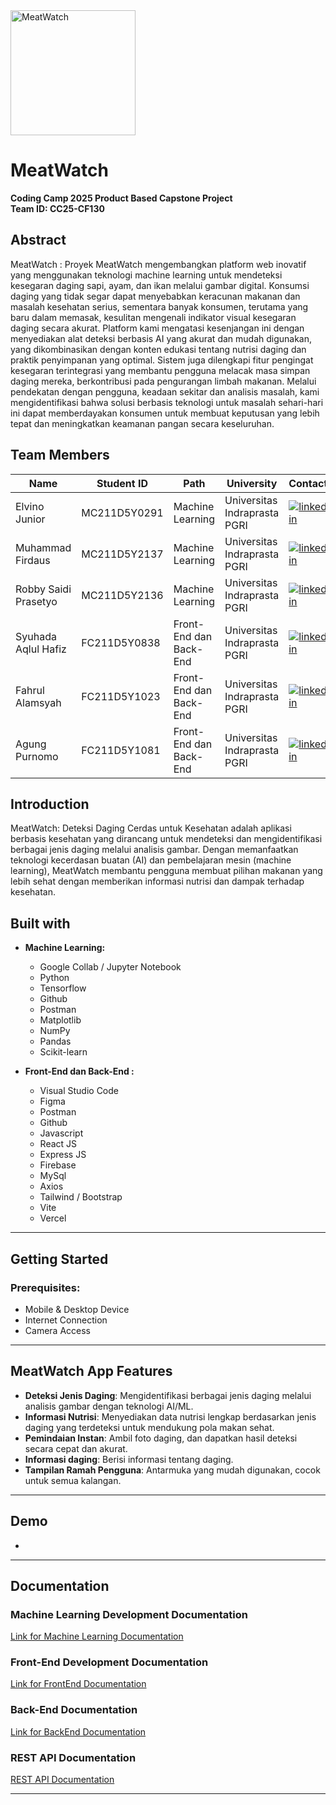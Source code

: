 
<img src="https://github.com/user-attachments/assets/4e340827-8ac6-48c8-b2ae-38a4a3f9822f" alt="MeatWatch" width="200"/>

# MeatWatch
**Coding Camp 2025 Product Based Capstone Project**  
**Team ID: CC25-CF130**

## Abstract
MeatWatch : Proyek MeatWatch mengembangkan platform web inovatif yang menggunakan teknologi machine learning untuk mendeteksi kesegaran daging sapi, ayam, dan ikan melalui gambar digital. Konsumsi daging yang tidak segar dapat menyebabkan keracunan makanan dan masalah kesehatan serius, sementara banyak konsumen, terutama yang baru dalam memasak, kesulitan mengenali indikator visual kesegaran daging secara akurat. Platform kami mengatasi kesenjangan ini dengan menyediakan alat deteksi berbasis AI yang akurat dan mudah digunakan, yang dikombinasikan dengan konten edukasi tentang nutrisi daging dan praktik penyimpanan yang optimal. Sistem juga dilengkapi fitur pengingat kesegaran terintegrasi yang membantu pengguna melacak masa simpan daging mereka, berkontribusi pada pengurangan limbah makanan. Melalui pendekatan dengan pengguna, keadaan sekitar dan analisis masalah, kami mengidentifikasi bahwa solusi berbasis teknologi untuk masalah sehari-hari ini dapat memberdayakan konsumen untuk membuat keputusan yang lebih tepat dan meningkatkan keamanan pangan secara keseluruhan.

## Team Members

| Name                           | Student ID     | Path               | University                             | Contact   |
|--------------------------------|----------------|--------------------|----------------------------------------|-----------|
| Elvino Junior       | MC211D5Y0291    | Machine Learning   | Universitas Indraprasta PGRI               | [![linkedin](https://img.shields.io/badge/linkedin-0A66C2?style=for-the-badge&logo=linkedin&logoColor=white)](https://www.linkedin.com/in/elvino-junior-ba94b8214/)  
| Muhammad Firdaus           | MC211D5Y2137   | Machine Learning   | Universitas Indraprasta PGRI                  | [![linkedin](https://img.shields.io/badge/linkedin-0A66C2?style=for-the-badge&logo=linkedin&logoColor=white)](#)
| Robby Saidi Prasetyo           | MC211D5Y2136   | Machine Learning   | Universitas Indraprasta PGRI               | [![linkedin](https://img.shields.io/badge/linkedin-0A66C2?style=for-the-badge&logo=linkedin&logoColor=white)](https://www.linkedin.com/in/robysaidiprasetyo/)
| Syuhada Aqlul Hafiz           | FC211D5Y0838   | Front-End dan Back-End    | Universitas Indraprasta PGRI                 | [![linkedin](https://img.shields.io/badge/linkedin-0A66C2?style=for-the-badge&logo=linkedin&logoColor=white)](https://www.linkedin.com/in/syuhada-aqlul-hafiz-28b8aa351/)    
| Fahrul Alamsyah                   | FC211D5Y1023   | Front-End dan Back-End | Universitas Indraprasta PGRI                 | [![linkedin](https://img.shields.io/badge/linkedin-0A66C2?style=for-the-badge&logo=linkedin&logoColor=white)](#)
| Agung Purnomo                | FC211D5Y1081   | Front-End dan Back-End    | Universitas Indraprasta PGRI           | [![linkedin](https://img.shields.io/badge/linkedin-0A66C2?style=for-the-badge&logo=linkedin&logoColor=white)](https://www.linkedin.com/in/agung-purnomo-234238272/) 


## Introduction

MeatWatch: Deteksi Daging Cerdas untuk Kesehatan adalah aplikasi berbasis kesehatan yang dirancang untuk mendeteksi dan mengidentifikasi berbagai jenis daging melalui analisis gambar. Dengan memanfaatkan teknologi kecerdasan buatan (AI) dan pembelajaran mesin (machine learning), MeatWatch membantu pengguna membuat pilihan makanan yang lebih sehat dengan memberikan informasi nutrisi dan dampak terhadap kesehatan.

## Built with

- **Machine Learning:**
  - Google Collab / Jupyter Notebook
  - Python
  - Tensorflow
  - Github
  - Postman
  - Matplotlib
  - NumPy 
  - Pandas
  - Scikit-learn

    
- **Front-End dan Back-End :**
  - Visual Studio Code
  - Figma
  - Postman
  - Github
  - Javascript
  - React JS
  - Express JS
  - Firebase
  - MySql
  - Axios
  - Tailwind / Bootstrap
  - Vite
  - Vercel


---

## Getting Started

### Prerequisites:
- Mobile & Desktop Device
- Internet Connection
- Camera Access
     

---
## MeatWatch App Features

- **Deteksi Jenis Daging**: Mengidentifikasi berbagai jenis daging melalui analisis gambar dengan teknologi AI/ML.
- **Informasi Nutrisi**: Menyediakan data nutrisi lengkap berdasarkan jenis daging yang terdeteksi untuk mendukung pola makan sehat.
- **Pemindaian Instan**:  Ambil foto daging, dan dapatkan hasil deteksi secara cepat dan akurat.
- **Informasi daging**: Berisi informasi tentang daging.
- **Tampilan Ramah Pengguna**:  Antarmuka yang mudah digunakan, cocok untuk semua kalangan.



---

##  Demo
-

---

## Documentation

### Machine Learning Development Documentation
[Link for Machine Learning Documentation](https://github.com/MeatWatch/Meatwatch_model)

### Front-End Development Documentation
[Link for FrontEnd Documentation](https://github.com/MeatWatch/Frontend-beef
)

### Back-End Documentation
[Link for BackEnd Documentation](https://github.com/MeatWatch/Backend-beef)
<br>


### REST API Documentation
[REST API Documentation](#)

---
